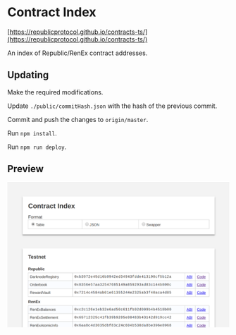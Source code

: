# Contract Index

[https://republicprotocol.github.io/contracts-ts/](https://republicprotocol.github.io/contracts-ts/)

An index of Republic/RenEx contract addresses.

## Updating

Make the required modifications.

Update `./public/commitHash.json` with the hash of the previous commit.

Commit and push the changes to `origin/master`.

Run `npm install`.

Run `npm run deploy`.

## Preview

![Preview](./public/preview.png)
